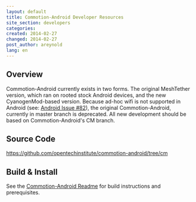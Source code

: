 ```yaml
---
layout: default
title: Commotion-Android Developer Resources
site_section: developers
categories: 
created: 2014-02-27
changed: 2014-02-27
post_author: areynold
lang: en
---
```


<h2>Overview</h2>
<p>Commotion-Android currently exists in two forms. The original MeshTether version, which ran on rooted stock Android devices, and the new CyanogenMod-based version. Because ad-hoc wifi is not supported in Android (see: <a href="http://code.google.com/p/android/issues/detail?id=82">Android Issue #82</a>), the original Commotion-Android, currently in master branch is deprecated. All new development should be based on Commotion-Android's CM branch.</p>

<h2>Source Code</h2>
<p><a href="https://github.com/opentechinstitute/commotion-android/tree/cm">https://github.com/opentechinstitute/commotion-android/tree/cm</a></p>

<h2>Build &amp; Install</h2>
<p>See the <a href="https://github.com/opentechinstitute/commotion-android/blob/cm/README">Commotion-Android Readme</a> for build instructions and prerequisites.</p>
